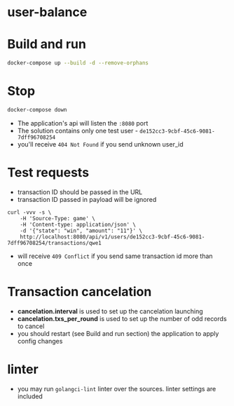 # user-balance

# Build and run

```bash
docker-compose up --build -d --remove-orphans
```

# Stop
```bash
docker-compose down
```

* The application's api will listen the `:8080` port
* The solution contains only one test user - `de152cc3-9cbf-45c6-9081-7dff96708254`
* you'll receive `404 Not Found` if you send unknown user_id

# Test requests

* transaction ID should be passed in the URL
* transaction ID passed in payload will be ignored

```curl
curl -vvv -s \
    -H 'Source-Type: game' \
    -H 'Content-type: application/json' \
    -d '{"state": "win", "amount": "11"}' \
    http://localhost:8080/api/v1/users/de152cc3-9cbf-45c6-9081-7dff96708254/transactions/qwe1
```

* will receive `409 Conflict` if you send same transaction id more than once

# Transaction cancelation
* **cancelation.interval** is used to set up the cancelation launching
* **cancelation.txs_per_round** is used to set up the number of odd records to cancel
* you should restart (see Build and run section) the application to apply config changes

# linter
* you may run `golangci-lint` linter over the sources. linter settings are included
